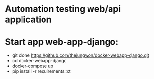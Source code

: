 # Automation testing web/api application
# Start app web-app-django:
- git clone https://github.com/thejungwon/docker-webapp-django.git
- cd docker-webapp-django
- docker-compose up
- pip install -r requirements.txt
